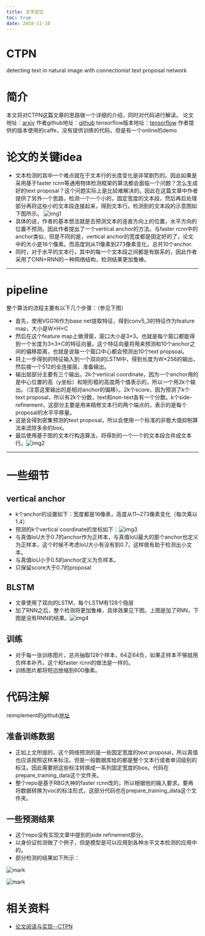 ```yaml
---
title: 文字定位
toc: true
date: 2018-11-10
---
```



# CTPN

detecting text in natural image with connectionist text proposal network

# 简介

本文将对CTPN这篇文章的思路做一个详细的介绍，同时对代码进行解读。
论文地址：[arxiv](https://arxiv.org/pdf/1609.03605.pdf)
作者github地址：[github](https://github.com/tianzhi0549/CTPN)
tensorflow版本地址：[tensorflow](https://github.com/eragonruan/text-detection-ctpn)
作者提供的版本使用的caffe，没有提供训练的代码，但是有一个online的demo


# 论文的关键idea

- 文本检测的其中一个难点就在于文本行的长度变化是非常剧烈的。因此如果是采用基于faster rcnn等通用物体检测框架的算法都会面临一个问题？怎么生成好的text proposal？这个问题实际上是比较难解决的。因此在这篇文章中作者提供了另外一个思路，检测一个一个小的，固定宽度的文本段，然后再后处理部分再将这些小的文本段连接起来，得到文本行。检测到的文本段的示意图如下图所示。
  ![img1](http://slade-ruan.me/img/in-post/ctpn/in-post-1022-01.png)
- 具体的说，作者的基本想法就是去预测文本的竖直方向上的位置，水平方向的位置不预测。因此作者提出了一个vertical anchor的方法。与faster rcnn中的anchor类似，但是不同的是，vertical anchor的宽度都是固定好的了，论文中的大小是16个像素。而高度则从11像素到273像素变化，总共10个anchor.
- 同时，对于水平的文本行，其中的每一个文本段之间都是有联系的，因此作者采用了CNN+RNN的一种网络结构，检测结果更加鲁棒。

------

# pipeline

整个算法的流程主要有以下几个步骤：（参见下图）

- 首先，使用VGG16作为base net提取特征，得到conv5_3的特征作为feature map，大小是W×H×C
- 然后在这个feature map上做滑窗，窗口大小是3×3。也就是每个窗口都能得到一个长度为3×3×C的特征向量。这个特征向量将用来预测和10个anchor之间的偏移距离，也就是说每一个窗口中心都会预测出10个text propsoal。
- 将上一步得到的特征输入到一个双向的LSTM中，得到长度为W×256的输出，然后接一个512的全连接层，准备输出。
- 输出层部分主要有三个输出。2k个vertical coordinate，因为一个anchor用的是中心位置的高（y坐标）和矩形框的高度两个值表示的，所以一个用2k个输出。（注意这里输出的是相对anchor的偏移）。2k个score，因为预测了k个text proposal，所以有2k个分数，text和non-text各有一个分数。k个side-refinement，这部分主要是用来精修文本行的两个端点的，表示的是每个proposal的水平平移量。
- 这是会得到密集预测的text proposal，所以会使用一个标准的非极大值抑制算法来滤除多余的box。
- 最后使用基于图的文本行构造算法，将得到的一个一个的文本段合并成文本行。![img2](http://slade-ruan.me/img/in-post/ctpn/in-post-1022-02.png)

------

# 一些细节

## vertical anchor

- k个anchor的设置如下：宽度都是16像素，高度从11~273像素变化（每次乘以1.4）
- 预测的k个vertical coordinate的坐标如下：![img3](http://slade-ruan.me/img/in-post/ctpn/in-post-1022-03.png)
- 与真值IoU大于0.7的anchor作为正样本，与真值IoU最大的那个anchor也定义为正样本，这个时候不考虑IoU大小有没有到0.7，这样做有助于检测出小文本。
- 与真值IoU小于0.5的anchor定义为负样本。
- 只保留score大于0.7的proposal

## BLSTM

- 文章使用了双向的LSTM，每个LSTM有128个隐层
- 加了RNN之后，整个检测将更加鲁棒，具体效果见下图。上图是加了RNN，下图是没有RNN的结果。![img4](http://slade-ruan.me/img/in-post/ctpn/in-post-1022-04.png)

## 训练

- 对于每一张训练图片，总共抽取128个样本，64正64负，如果正样本不够就用负样本补齐。这个和faster rcnn的做法是一样的。
- 训练图片都将短边放缩到600像素。

# 代码注解

reimplement的github[地址](https://github.com/eragonruan/text-detection-ctpn)

## 准备训练数据

- 正如上文所提的，这个网络预测的是一些固定宽度的text proposal，所以真值也应该按照这样来标注。但是一般数据库给的都是整个文本行或者单词级别的标注。因此需要把这些标注转换成一系列固定宽度的box。代码在prepare_training_data这个文件夹。
- 整个repo是基于RBG大神的faster rcnn改的，所以根据他的输入要求。要再将数据转换为voc的标注形式，这部分代码也在prepare_training_data这个文件夹。

## 一些预测结果

- 这个repo没有实现文章中提到的side refinement部分。
- 以身份证检测做了个例子，但是模型是可以应用到各种水平文本检测的应用中的。
- 部分检测的结果如下所示：


![mark](http://pacdb2bfr.bkt.clouddn.com/blog/image/181106/LmEDH92jG0.png?imageslim)



![mark](http://pacdb2bfr.bkt.clouddn.com/blog/image/181106/HJ3ChhEb61.png?imageslim)



# 相关资料

- [论文阅读与实现--CTPN](http://slade-ruan.me/2017/10/22/text-detection-ctpn/)
